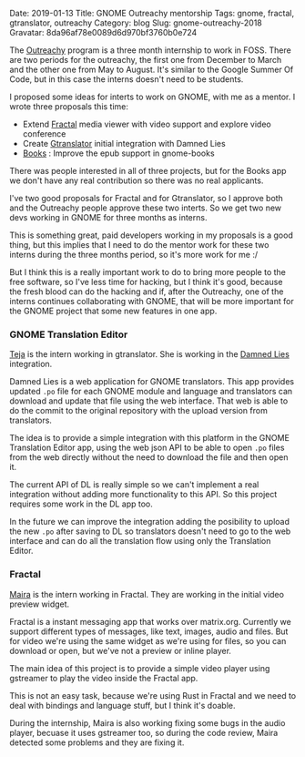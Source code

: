 Date: 2019-01-13
Title: GNOME Outreachy mentorship
Tags: gnome, fractal, gtranslator, outreachy
Category: blog
Slug: gnome-outreachy-2018
Gravatar: 8da96af78e0089d6d970bf3760b0e724

The [Outreachy][1] program is a three month internship to work in FOSS. There
are two periods for the outreachy, the first one from December to March and
the other one from May to August. It's similar to the Google Summer Of Code,
but in this case the interns doesn't need to be students.

I proposed some ideas for interts to work on GNOME, with me as a mentor. I
wrote three proposals this time:

 * Extend [Fractal][6] media viewer with video support and explore video
   conference
 * Create [Gtranslator][5] initial integration with Damned Lies
 * [Books][4] : Improve the epub support in gnome-books

There was people interested in all of three projects, but for the Books app
we don't have any real contribution so there was no real applicants.

I've two good proposals for Fractal and for Gtranslator, so I approve both and
the Outreachy people approve these two interts. So we get two new devs working
in GNOME for three months as interns.

This is something great, paid developers working in my proposals is a good
thing, but this implies that I need to do the mentor work for these two interns
during the three months period, so it's more work for me :/

But I think this is a really important work to do to bring more people to the
free software, so I've less time for hacking, but I think it's good, because
the fresh blood can do the hacking and if, after the Outreachy, one of the
interns  continues collaborating with GNOME, that will be more important for
the GNOME project that some new features in one app.

### GNOME Translation Editor

[Teja][2] is the intern working in gtranslator. She is working in the
[Damned Lies][7] integration.

Damned Lies is a web application for GNOME translators. This app provides
updated `.po` file for each GNOME module and language and translators can
download and update that file using the web interface. That web is able to
do the commit to the original repository with the upload version from
translators.

The idea is to provide a simple integration with this platform in the
GNOME Translation Editor app, using the web json API to be able to open `.po`
files from the web directly without the need to download the file and then
open it.

The current API of DL is really simple so we can't implement a real integration
without adding more functionality to this API. So this project requires some
work in the DL app too.

In the future we can improve the integration adding the posibility to upload
the new `.po` after saving to DL so translators doesn't need to go to the
web interface and can do all the translation flow using only the Translation
Editor.

### Fractal

[Maira][3] is the intern working in Fractal. They are working in the initial
video preview widget.

Fractal is a instant messaging app that works over matrix.org. Currently we
support different types of messages, like text, images, audio and files. But
for video we're using the same widget as we're using for files, so you can
download or open, but we've not a preview or inline player.

The main idea of this project is to provide a simple video player using
gstreamer to play the video inside the Fractal app.

This is not an easy task, because we're using Rust in Fractal and we need to
deal with bindings and language stuff, but I think it's doable.

During the internship, Maira is also working fixing some bugs in the audio
player, becuase it uses gstreamer too, so during the code review, Maira
detected some problems and they are fixing it.

[1]: https://www.outreachy.org/
[2]: https://teja.cetinski.eu/blog
[3]: https://mairandom.space/

[4]: https://www.outreachy.org/communities/cfp/gnome/project/books-improve-the-epub-support-in-gnome-books/
[5]: https://www.outreachy.org/communities/cfp/gnome/project/create-gtranslator-initial-integration-with-damned/
[6]: https://www.outreachy.org/communities/cfp/gnome/project/extend-fractal-media-viewer-with-video-support-and/

[7]: https://l10n.gnome.org/
